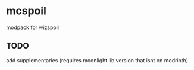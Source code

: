 # mcspoil
modpack for wizspoil


## TODO
add supplementaries (requires moonlight lib version that isnt on modrinth)
